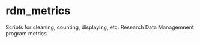 # rdm_metrics
Scripts for cleaning, counting, displaying, etc. Research Data Managemnent program metrics

